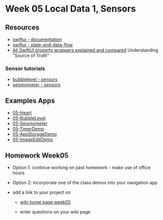 # Week 05 Local Data 1, Sensors

## Resources

- [swiftui - documentation](https://developer.apple.com/documentation/swiftui)
- [swiftui - state-and-data-flow](https://developer.apple.com/documentation/swiftui/state-and-data-flow)
- [All SwiftUI property wrappers explained and compared](https://www.hackingwithswift.com/quick-start/swiftui/all-swiftui-property-wrappers-explained-and-compared)
  Understanding "Source of Truth"

### Sensor tutorials

- [bubblelevel - sensors](https://developer.apple.com/tutorials/sample-apps/bubblelevel?language=swift)
- [seismometer - sensors](https://developer.apple.com/tutorials/sample-apps/seismometer?language=swift)

## Examples Apps

- [05-Heart](https://github.com/mobilelabclass-itp/05-Heart)
- [05-BubbleLevel](https://github.com/mobilelabclass-itp/05-BubbleLevel)
- [05-Seismometer](https://github.com/mobilelabclass-itp/05-Seismometer.git)
- [05-TimerDemo](https://github.com/mobilelabclass-itp/05-TimerDemo)
- [05-AppStorageDemo](https://github.com/mobilelabclass-itp/05-AppStorageDemo)
- [05-ImageEditDemo](https://github.com/mobilelabclass-itp/05-ImageEditDemo)

## Homework Week05

- Option 1: continue working on past homework - make use of office hours

- Option 2: incorporate one of the class demos into your navigation app

- add a link to your project on

  - [wiki home page week05](https://github.com/mobilelabclass-itp/content-2023/wiki#week-05-homework)

  - enter questions on your wiki page
